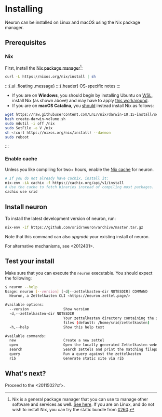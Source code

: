 # Installing

Neuron can be installed on Linux and macOS using the Nix package manager.

## Prerequisites

### Nix

First, install the [Nix package manager](https://nixos.org/nix/)[^nix]:

``` bash
curl -L https://nixos.org/nix/install | sh
```

:::{.ui .floating .message}
:::{.header}
OS-specific notes
:::
* If you are on **Windows**, you should begin by installing Ubuntu on
[WSL](https://docs.microsoft.com/en-us/windows/wsl/install-win10), install Nix (as shown above) and may
have to apply [this
workaround](https://github.com/NixOS/nix/issues/2292#issuecomment-443933924).
* If you are on **macOS Catalina**, you [should](https://github.com/NixOS/nix/issues/2925) instead install Nix as follows: 
```bash
wget https://raw.githubusercontent.com/LnL7/nix/darwin-10.15-install/scripts/create-darwin-volume.sh
bash create-darwin-volume.sh
sudo mdutil -i off /nix
sudo SetFile -a V /nix
sh <(curl https://nixos.org/nix/install) --daemon
sudo reboot
```
:::
 
### Enable cache

Unless you like compiling for two+ hours, enable the [Nix
cache](https://srid.cachix.org/) for neuron.

``` bash
# If you do not already have cachix, install it:
nix-env -iA cachix -f https://cachix.org/api/v1/install
# Use the cache to fetch binaries instead of compiling most packages.
cachix use srid
```

## Install neuron

To install the latest development version of neuron, run:

```bash
nix-env -if https://github.com/srid/neuron/archive/master.tar.gz
```

Note that this command can also *upgrade* your existing install of neuron.

For alternative mechanisms, see <2012401>.

## Test your install

Make sure that you can execute the `neuron` executable. You should expect the following:

```bash
$ neuron --help
Usage: neuron [--version] [-d|--zettelkasten-dir NOTESDIR] COMMAND
  Neuron, a Zettelkasten CLI <https://neuron.zettel.page/>

Available options:
  --version                Show version
  -d,--zettelkasten-dir NOTESDIR
                           Your zettelkasten directory containing the zettel
                           files (default: /home/srid/zettelkasten)
  -h,--help                Show this help text

Available commands:
  new                      Create a new zettel
  open                     Open the locally generated Zettelkasten website
  search                   Search zettels and print the matching filepath
  query                    Run a query against the zettelkasten
  rib                      Generate static site via rib
```

## What's next?

Proceed to the <2011502?cf>.

[^nix]: Nix is a general package manager that you can use to manage other software and services as well. [See here](https://github.com/srid/neuron/issues/193#issuecomment-629557917). If you are on Linux, and do not wish to install Nix, you can try the static bundle from [#260](https://github.com/srid/neuron/issues/260).
